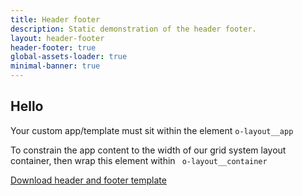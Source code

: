 ```yaml
---
title: Header footer
description: Static demonstration of the header footer.
layout: header-footer
header-footer: true
global-assets-loader: true
minimal-banner: true
---
```


## Hello

Your custom app/template must sit within the element `o-layout__app`

To constrain the app content to the width of our grid system layout container, then wrap this element within ` o-layout__container`

[Download header and footer template](https://gitlab.adelaide.edu.au/web-team/ua-styleguide-v2-theme/blob/master/header-footer/header-footer.html)
